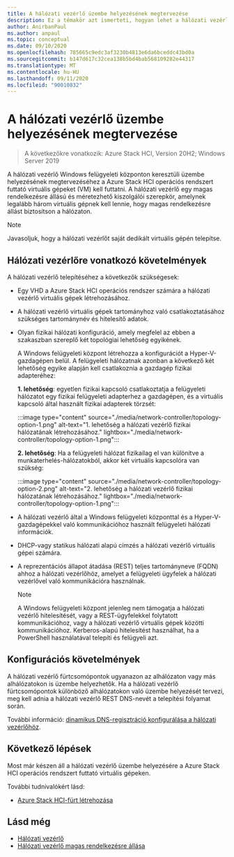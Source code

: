 ```yaml
---
title: A hálózati vezérlő üzembe helyezésének megtervezése
description: Ez a témakör azt ismerteti, hogyan lehet a hálózati vezérlőt a Windows felügyeleti központon keresztül telepíteni a Azure Stack HCI operációs rendszert futtató virtuális gépeken (VM-EK).
author: AnirbanPaul
ms.author: anpaul
ms.topic: conceptual
ms.date: 09/10/2020
ms.openlocfilehash: 785665c9edc3af3230b4813e6da6bceddc43bd0a
ms.sourcegitcommit: b147d617c32cea138b5bd4bab568109282e44317
ms.translationtype: MT
ms.contentlocale: hu-HU
ms.lasthandoff: 09/11/2020
ms.locfileid: "90010832"
---
```

# <a name="plan-to-deploy-the-network-controller"></a>A hálózati vezérlő üzembe helyezésének megtervezése

>A következőkre vonatkozik: Azure Stack HCI, Version 20H2; Windows Server 2019 

A hálózati vezérlő Windows felügyeleti központon keresztüli üzembe helyezésének megtervezéséhez a Azure Stack HCI operációs rendszert futtató virtuális gépeket (VM) kell futtatni. A hálózati vezérlő egy magas rendelkezésre állású és méretezhető kiszolgálói szerepkör, amelynek legalább három virtuális gépnek kell lennie, hogy magas rendelkezésre állást biztosítson a hálózaton.

   >[!NOTE]
   > Javasoljuk, hogy a hálózati vezérlőt saját dedikált virtuális gépén telepítse.

## <a name="network-controller-requirements"></a>Hálózati vezérlőre vonatkozó követelmények
A hálózati vezérlő telepítéséhez a következők szükségesek:
- Egy VHD a Azure Stack HCI operációs rendszer számára a hálózati vezérlő virtuális gépek létrehozásához.
- A hálózati vezérlő virtuális gépek tartományhoz való csatlakoztatásához szükséges tartománynév és hitelesítő adatok.
- Olyan fizikai hálózati konfiguráció, amely megfelel az ebben a szakaszban szereplő két topológiai lehetőség egyikének.

    A Windows felügyeleti központ létrehozza a konfigurációt a Hyper-V-gazdagépen belül. A felügyeleti hálózatnak azonban a következő két lehetőség egyike alapján kell csatlakoznia a gazdagép fizikai adapteréhez:

    **1. lehetőség**: egyetlen fizikai kapcsoló csatlakoztatja a felügyeleti hálózatot egy fizikai felügyeleti adapterhez a gazdagépen, és a virtuális kapcsoló által használt fizikai adapterek törzsét:

    :::image type="content" source="./media/network-controller/topology-option-1.png" alt-text="1. lehetőség a hálózati vezérlő fizikai hálózatának létrehozásához." lightbox="./media/network-controller/topology-option-1.png":::

    **2. lehetőség**: Ha a felügyeleti hálózat fizikailag el van különítve a munkaterhelés-hálózatokból, akkor két virtuális kapcsolóra van szükség:

    :::image type="content" source="./media/network-controller/topology-option-2.png" alt-text="2. lehetőség a hálózati vezérlő fizikai hálózatának létrehozásához." lightbox="./media/network-controller/topology-option-1.png":::

- A hálózati vezérlő által a Windows felügyeleti központtal és a Hyper-V-gazdagépekkel való kommunikációhoz használt felügyeleti hálózati információk.
- DHCP-vagy statikus hálózati alapú címzés a hálózati vezérlő virtuális gépei számára.
- A reprezentációs állapot átadása (REST) teljes tartományneve (FQDN) ahhoz a hálózati vezérlőhöz, amelyet a felügyeleti ügyfelek a hálózati vezérlővel való kommunikációra használnak.

   >[!NOTE]
   > A Windows felügyeleti központ jelenleg nem támogatja a hálózati vezérlő hitelesítését, vagy a REST-ügyfelekkel folytatott kommunikációhoz, vagy a hálózati vezérlő virtuális gépek közötti kommunikációhoz. Kerberos-alapú hitelesítést használhat, ha a PowerShell használatával telepíti és felügyeli azt.

## <a name="configuration-requirements"></a>Konfigurációs követelmények
A hálózati vezérlő fürtcsomópontok ugyanazon az alhálózaton vagy más alhálózatokon is üzembe helyezhetők. Ha a hálózati vezérlő fürtcsomópontok különböző alhálózatokon való üzembe helyezését tervezi, meg kell adnia a hálózati vezérlő REST DNS-nevét a telepítési folyamat során.

További információ: [dinamikus DNS-regisztráció konfigurálása a hálózati vezérlőhöz](/windows-server/networking/sdn/plan/installation-and-preparation-requirements-for-deploying-network-controller#step-3-configure-dynamic-dns-registration-for-network-controller).


## <a name="next-steps"></a>Következő lépések
Most már készen áll a hálózati vezérlő üzembe helyezésére a Azure Stack HCI operációs rendszert futtató virtuális gépeken.

További tudnivalókért lásd:
- [Azure Stack HCI-fürt létrehozása](../deploy/create-cluster.md)

## <a name="see-also"></a>Lásd még
- [Hálózati vezérlő](/windows-server/networking/sdn/technologies/network-controller/network-controller)
- [Hálózati vezérlő magas rendelkezésre állása](/windows-server/networking/sdn/technologies/network-controller/network-controller-high-availability)